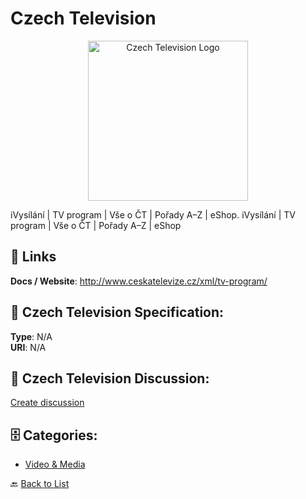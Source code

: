 # Czech Television
<p align="center">
    <img width="256" src="https://raw.githubusercontent.com/apis-list/apis-list/main/apis/czech-television/logo_256x256.png" alt="Czech Television Logo"/>
</p>

iVysílání | TV program | Vše o ČT | Pořady A–Z | eShop.  iVysílání | TV program | Vše o ČT | Pořady A–Z | eShop

##  🔗 Links
**Docs / Website**: http://www.ceskatelevize.cz/xml/tv-program/

## 🧬 Czech Television Specification:
**Type**: N/A  
**URI**: N/A

## 💬 Czech Television Discussion:
[Create discussion](https://github.com/apis-list/apis-list/discussions/new)

## 🗄️ Categories:
- [Video & Media](https://github.com/apis-list/apis-list#video--media-)




🔙 [Back to List](https://github.com/apis-list/apis-list)
